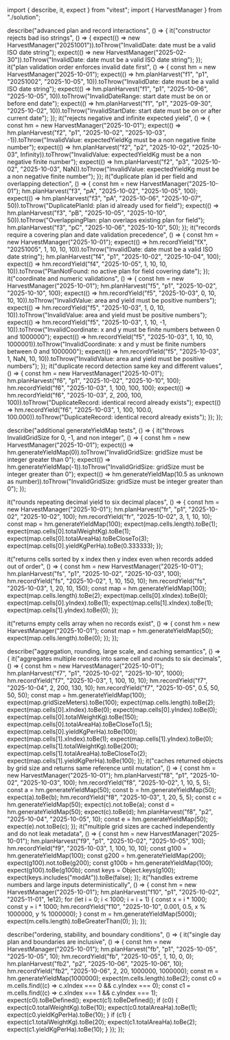 import { describe, it, expect } from "vitest";
import { HarvestManager } from "./solution";

describe("advanced plan and record interactions", () => {
it("constructor rejects bad iso strings", () => {
expect(() => new HarvestManager("20251001")).toThrow("InvalidDate: date must be a valid ISO date string");
expect(() => new HarvestManager("2025-02-30")).toThrow("InvalidDate: date must be a valid ISO date string");
});
it("plan validation order enforces invalid date first", () => {
const hm = new HarvestManager("2025-10-01");
expect(() => hm.planHarvest("f1", "p1", "20251002", "2025-10-05", 10)).toThrow("InvalidDate: date must be a valid ISO date string");
expect(() => hm.planHarvest("f1", "p1", "2025-10-06", "2025-10-05", 10)).toThrow("InvalidDateRange: start date must be on or before end date");
expect(() => hm.planHarvest("f1", "p1", "2025-09-30", "2025-10-02", 10)).toThrow("InvalidStartDate: start date must be on or after current date");
});
it("rejects negative and infinite expected yield", () => {
const hm = new HarvestManager("2025-10-01");
expect(() => hm.planHarvest("f2", "p1", "2025-10-02", "2025-10-03", -1)).toThrow("InvalidValue: expectedYieldKg must be a non negative finite number");
expect(() => hm.planHarvest("f2", "p2", "2025-10-02", "2025-10-03", Infinity)).toThrow("InvalidValue: expectedYieldKg must be a non negative finite number");
expect(() => hm.planHarvest("f2", "p3", "2025-10-02", "2025-10-03", NaN)).toThrow("InvalidValue: expectedYieldKg must be a non negative finite number");
});
it("duplicate plan id per field and overlapping detection", () => {
const hm = new HarvestManager("2025-10-01");
hm.planHarvest("f3", "pA", "2025-10-02", "2025-10-05", 100);
expect(() => hm.planHarvest("f3", "pA", "2025-10-06", "2025-10-07", 50)).toThrow("DuplicatePlanId: plan id already used for field");
expect(() => hm.planHarvest("f3", "pB", "2025-10-05", "2025-10-10", 50)).toThrow("OverlappingPlan: plan overlaps existing plan for field");
hm.planHarvest("f3", "pC", "2025-10-06", "2025-10-10", 50);
});
it("records require a covering plan and date validation precedence", () => {
const hm = new HarvestManager("2025-10-01");
expect(() => hm.recordYield("fX", "20251005", 1, 10, 10, 10)).toThrow("InvalidDate: date must be a valid ISO date string");
hm.planHarvest("f4", "p1", "2025-10-02", "2025-10-04", 100);
expect(() => hm.recordYield("f4", "2025-10-05", 1, 10, 10, 10)).toThrow("PlanNotFound: no active plan for field covering date");
});
it("coordinate and numeric validations", () => {
const hm = new HarvestManager("2025-10-01");
hm.planHarvest("f5", "p1", "2025-10-02", "2025-10-10", 100);
expect(() => hm.recordYield("f5", "2025-10-03", 0, 10, 10, 10)).toThrow("InvalidValue: area and yield must be positive numbers");
expect(() => hm.recordYield("f5", "2025-10-03", 1, 0, 10, 10)).toThrow("InvalidValue: area and yield must be positive numbers");
expect(() => hm.recordYield("f5", "2025-10-03", 1, 10, -1, 10)).toThrow("InvalidCoordinate: x and y must be finite numbers between 0 and 1000000");
expect(() => hm.recordYield("f5", "2025-10-03", 1, 10, 10, 1000001)).toThrow("InvalidCoordinate: x and y must be finite numbers between 0 and 1000000");
expect(() => hm.recordYield("f5", "2025-10-03", 1, NaN, 10, 10)).toThrow("InvalidValue: area and yield must be positive numbers");
});
it("duplicate record detection same key and different values", () => {
const hm = new HarvestManager("2025-10-01");
hm.planHarvest("f6", "p1", "2025-10-02", "2025-10-10", 100);
hm.recordYield("f6", "2025-10-03", 1, 100, 100, 100);
expect(() => hm.recordYield("f6", "2025-10-03", 2, 200, 100, 100)).toThrow("DuplicateRecord: identical record already exists");
expect(() => hm.recordYield("f6", "2025-10-03", 1, 100, 100.0, 100.000)).toThrow("DuplicateRecord: identical record already exists");
});
});

describe("additional generateYieldMap tests", () => {
  it("throws InvalidGridSize for 0, -1, and non integer", () => {
    const hm = new HarvestManager("2025-10-01");
    expect(() => hm.generateYieldMap(0)).toThrow("InvalidGridSize: gridSize must be integer greater than 0");
    expect(() => hm.generateYieldMap(-1)).toThrow("InvalidGridSize: gridSize must be integer greater than 0");
    expect(() => hm.generateYieldMap(10.5 as unknown as number)).toThrow("InvalidGridSize: gridSize must be integer greater than 0");
  });

  it("rounds repeating decimal yield to six decimal places", () => {
    const hm = new HarvestManager("2025-10-01");
    hm.planHarvest("fr", "p1", "2025-10-02", "2025-10-02", 100);
    hm.recordYield("fr", "2025-10-02", 3, 1, 10, 10);
    const map = hm.generateYieldMap(100);
    expect(map.cells.length).toBe(1);
    expect(map.cells[0].totalWeightKg).toBe(1);
    expect(map.cells[0].totalAreaHa).toBeCloseTo(3);
    expect(map.cells[0].yieldKgPerHa).toBe(0.333333);
  });

  it("returns cells sorted by x index then y index even when records added out of order", () => {
    const hm = new HarvestManager("2025-10-01");
    hm.planHarvest("fs", "p1", "2025-10-02", "2025-10-03", 100);
    hm.recordYield("fs", "2025-10-02", 1, 10, 150, 10);
    hm.recordYield("fs", "2025-10-03", 1, 20, 10, 150);
    const map = hm.generateYieldMap(100);
    expect(map.cells.length).toBe(2);
    expect(map.cells[0].xIndex).toBe(0);
    expect(map.cells[0].yIndex).toBe(1);
    expect(map.cells[1].xIndex).toBe(1);
    expect(map.cells[1].yIndex).toBe(0);
  });

  it("returns empty cells array when no records exist", () => {
    const hm = new HarvestManager("2025-10-01");
    const map = hm.generateYieldMap(50);
    expect(map.cells.length).toBe(0);
  });
});

describe("aggregation, rounding, large scale, and caching semantics", () => {
it("aggregates multiple records into same cell and rounds to six decimals", () => {
const hm = new HarvestManager("2025-10-01");
hm.planHarvest("f7", "p1", "2025-10-02", "2025-10-10", 1000);
hm.recordYield("f7", "2025-10-03", 1, 100, 10, 10);
hm.recordYield("f7", "2025-10-04", 2, 200, 130, 10);
hm.recordYield("f7", "2025-10-05", 0.5, 50, 50, 50);
const map = hm.generateYieldMap(100);
expect(map.gridSizeMeters).toBe(100);
expect(map.cells.length).toBe(2);
expect(map.cells[0].xIndex).toBe(0);
expect(map.cells[0].yIndex).toBe(0);
expect(map.cells[0].totalWeightKg).toBe(150);
expect(map.cells[0].totalAreaHa).toBeCloseTo(1.5);
expect(map.cells[0].yieldKgPerHa).toBe(100);
expect(map.cells[1].xIndex).toBe(1);
expect(map.cells[1].yIndex).toBe(0);
expect(map.cells[1].totalWeightKg).toBe(200);
expect(map.cells[1].totalAreaHa).toBeCloseTo(2);
expect(map.cells[1].yieldKgPerHa).toBe(100);
});
it("caches returned objects by grid size and returns same reference until mutation", () => {
const hm = new HarvestManager("2025-10-01");
hm.planHarvest("f8", "p1", "2025-10-02", "2025-10-03", 100);
hm.recordYield("f8", "2025-10-02", 1, 10, 5, 5);
const a = hm.generateYieldMap(50);
const b = hm.generateYieldMap(50);
expect(a).toBe(b);
hm.recordYield("f8", "2025-10-03", 1, 20, 5, 5);
const c = hm.generateYieldMap(50);
expect(c).not.toBe(a);
const d = hm.generateYieldMap(50);
expect(c).toBe(d);
hm.planHarvest("f8", "p2", "2025-10-04", "2025-10-05", 10);
const e = hm.generateYieldMap(50);
expect(e).not.toBe(c);
});
it("multiple grid sizes are cached independently and do not leak metadata", () => {
const hm = new HarvestManager("2025-10-01");
hm.planHarvest("f9", "p1", "2025-10-02", "2025-10-05", 100);
hm.recordYield("f9", "2025-10-03", 1, 100, 10, 10);
const g100 = hm.generateYieldMap(100);
const g200 = hm.generateYieldMap(200);
expect(g100).not.toBe(g200);
const g100b = hm.generateYieldMap(100);
expect(g100).toBe(g100b);
const keys = Object.keys(g100);
expect(keys.includes("modAt")).toBe(false);
});
it("handles extreme numbers and large inputs deterministically", () => {
const hm = new HarvestManager("2025-10-01");
hm.planHarvest("f10", "p1", "2025-10-02", "2025-11-01", 1e12);
for (let i = 0; i < 1000; i = i + 1) {
const x = i * 1000;
const y = i * 1000;
hm.recordYield("f10", "2025-10-10", 0.001, 0.5, x % 1000000, y % 1000000);
}
const m = hm.generateYieldMap(5000);
expect(m.cells.length).toBeGreaterThan(0);
});
});

describe("ordering, stability, and boundary conditions", () => {
it("single day plan and boundaries are inclusive", () => {
const hm = new HarvestManager("2025-10-01");
hm.planHarvest("fb", "p1", "2025-10-05", "2025-10-05", 10);
hm.recordYield("fb", "2025-10-05", 1, 10, 0, 0);
hm.planHarvest("fb2", "p2", "2025-10-06", "2025-10-06", 10);
hm.recordYield("fb2", "2025-10-06", 2, 20, 1000000, 1000000);
const m = hm.generateYieldMap(1000000);
expect(m.cells.length).toBe(2);
const c0 = m.cells.find((c) => c.xIndex === 0 && c.yIndex === 0);
const c1 = m.cells.find((c) => c.xIndex === 1 && c.yIndex === 1);
expect(c0).toBeDefined();
expect(c1).toBeDefined();
if (c0) {
expect(c0.totalWeightKg).toBe(10);
expect(c0.totalAreaHa).toBe(1);
expect(c0.yieldKgPerHa).toBe(10);
}
if (c1) {
expect(c1.totalWeightKg).toBe(20);
expect(c1.totalAreaHa).toBe(2);
expect(c1.yieldKgPerHa).toBe(10);
}
});
});